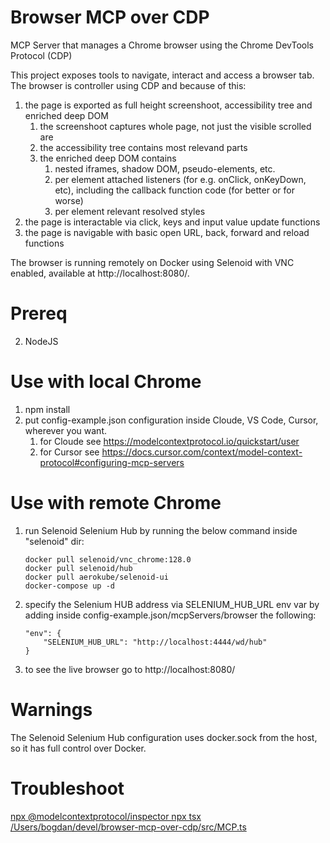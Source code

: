 # Browser MCP over CDP

MCP Server that manages a Chrome browser using the Chrome DevTools Protocol (CDP)

This project exposes tools to navigate, interact and access a browser tab. The browser is controller using CDP and because of this:
1. the page is exported as full height screenshoot, accessibility tree and enriched deep DOM
    1. the screenshoot captures whole page, not just the visible scrolled are
    2. the accessibility tree contains most relevand parts
    3. the enriched deep DOM contains
        1. nested iframes, shadow DOM, pseudo-elements, etc.
        3. per element attached listeners (for e.g. onClick, onKeyDown, etc), including the callback function code (for better or for worse)
        4. per element relevant resolved styles
2. the page is interactable via click, keys and input value update functions 
3. the page is navigable with basic open URL, back, forward and reload functions

The browser is running remotely on Docker using Selenoid with VNC enabled, available at http://localhost:8080/.

# Prereq
2. NodeJS

# Use with local Chrome
1. npm install
4. put config-example.json configuration inside Cloude, VS Code, Cursor, wherever you want.
    1. for Cloude see https://modelcontextprotocol.io/quickstart/user
    2. for Cursor see https://docs.cursor.com/context/model-context-protocol#configuring-mcp-servers

# Use with remote Chrome
1. run Selenoid Selenium Hub by running the below command inside "selenoid" dir:
    ```
    docker pull selenoid/vnc_chrome:128.0
    docker pull selenoid/hub
    docker pull aerokube/selenoid-ui
    docker-compose up -d
    ```
2. specify the Selenium HUB address via SELENIUM_HUB_URL env var by adding inside config-example.json/mcpServers/browser the following:
    ```
    "env": {
        "SELENIUM_HUB_URL": "http://localhost:4444/wd/hub"
    }
    ```
3. to see the live browser go to http://localhost:8080/

# Warnings
The Selenoid Selenium Hub configuration uses docker.sock from the host, so it has full control over Docker.

# Troubleshoot
[npx @modelcontextprotocol/inspector npx tsx /Users/bogdan/devel/browser-mcp-over-cdp/src/MCP.ts](https://modelcontextprotocol.io/docs/tools/inspector#npm-package)